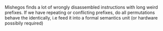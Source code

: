 Mishegos finds a lot of wrongly disassembled instructions with long weird prefixes.
If we have repeating or conflicting prefixes, do all permutations behave the identically, i.e feed it into a formal semantics unit (or hardware possibily required)
